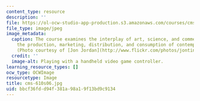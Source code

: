 ```yaml
---
content_type: resource
description: ''
file: https://ol-ocw-studio-app-production.s3.amazonaws.com/courses/cms-610-media-industries-and-systems-spring-2006/bbcf36fdd94f381a98a19f13bd9c9134_cms-610s06.jpg
file_type: image/jpeg
image_metadata:
  caption: The course examines the interplay of art, science, and commerce shaping
    the production, marketing, distribution, and consumption of contemporary media.
    (Photo courtesy of [Jon Jordan](http://www.flickr.com/photos/jontintinjordan/).)
  credit: ''
  image-alt: Playing with a handheld video game controller.
learning_resource_types: []
ocw_type: OCWImage
resourcetype: Image
title: cms-610s06.jpg
uid: bbcf36fd-d94f-381a-98a1-9f13bd9c9134
---
```

